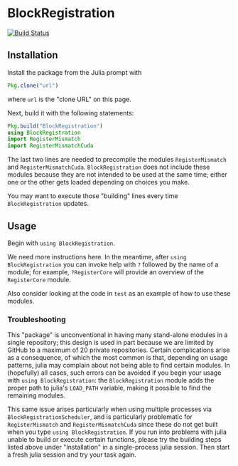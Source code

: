 # BlockRegistration

[![Build Status](https://magnum.travis-ci.com/HolyLab/BlockRegistration.svg?token=su2Bzyut6KvcqmScAAsj&branch=master)](https://magnum.travis-ci.com/HolyLab/BlockRegistration)

## Installation

Install the package from the Julia prompt with
```jl
Pkg.clone("url")
```
where `url` is the "clone URL" on this page.

Next, build it with the following statements:
```jl
Pkg.build("BlockRegistration")
using BlockRegistration
import RegisterMismatch
import RegisterMismatchCuda
```

The last two lines are needed to precompile the modules
`RegisterMismatch` and `RegisterMismatchCuda`. `BlockRegistration`
does not include these modules because they are not intended to be
used at the same time; either one or the other gets loaded depending
on choices you make.

You may want to execute those "building" lines every time
`BlockRegistration` updates.

## Usage

Begin with `using BlockRegistration`.

We need more instructions here. In the meantime, after `using
BlockRegistration` you can invoke help with `?` followed by the name
of a module; for example, `?RegisterCore` will provide an overview of
the `RegisterCore` module.

Also consider looking at the code in `test` as an example of how to
use these modules.

### Troubleshooting

This "package" is unconventional in having many stand-alone modules in
a single repository; this design is used in part because we are
limited by GitHub to a maximum of 20 private repositories. Certain
complications arise as a consequence, of which the most common is
that, depending on usage patterns, julia may complain about not being
able to find certain modules.  In (hopefully) all cases, such errors
can be avoided if you begin your usage with `using BlockRegistration`:
the `BlockRegistration` module adds the proper path to julia's
`LOAD_PATH` variable, making it possible to find the remaining
modules.

This same issue arises particularly when using multiple processes via
`BlockRegistrationScheduler`, and is particularly problematic for
`RegisterMismatch` and `RegisterMismatchCuda` since these do not get
built when you type `using BlockRegistration`. If you run into
problems with julia unable to build or execute certain functions,
please try the building steps listed above under "Installation" in a
single-process julia session. Then start a fresh julia session and try
your task again.
